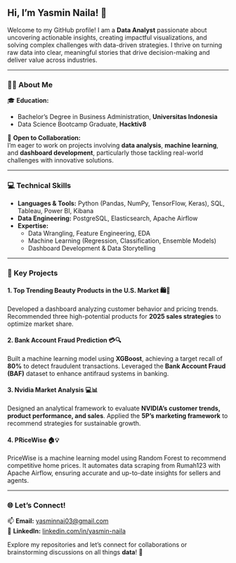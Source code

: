 ## Hi, I’m **Yasmin Naila!** 👋  

Welcome to my GitHub profile! I am a **Data Analyst** passionate about uncovering actionable insights, creating impactful visualizations, and solving complex challenges with data-driven strategies. I thrive on turning raw data into clear, meaningful stories that drive decision-making and deliver value across industries.  

---

### **👩‍🎓 About Me**  
🎓 **Education:**  
- Bachelor’s Degree in Business Administration, **Universitas Indonesia**  
- Data Science Bootcamp Graduate, **Hacktiv8**  

🤝 **Open to Collaboration:**  
I’m eager to work on projects involving **data analysis**, **machine learning**, and **dashboard development**, particularly those tackling real-world challenges with innovative solutions.

---

### **💻 Technical Skills**  
- **Languages & Tools:** Python (Pandas, NumPy, TensorFlow, Keras), SQL, Tableau, Power BI, Kibana  
- **Data Engineering:** PostgreSQL, Elasticsearch, Apache Airflow  
- **Expertise:**  
  - Data Wrangling, Feature Engineering, EDA  
  - Machine Learning (Regression, Classification, Ensemble Models)  
  - Dashboard Development & Data Storytelling  

---

### **🚀 Key Projects**  
#### **1. Top Trending Beauty Products in the U.S. Market 🛍️💄**  
Developed a dashboard analyzing customer behavior and pricing trends. Recommended three high-potential products for **2025 sales strategies** to optimize market share.  

#### **2. Bank Account Fraud Prediction 💳🔍**  
Built a machine learning model using **XGBoost**, achieving a target recall of **80%** to detect fraudulent transactions. Leveraged the **Bank Account Fraud (BAF)** dataset to enhance antifraud systems in banking.  

#### **3. Nvidia Market Analysis 💻📊**  
Designed an analytical framework to evaluate **NVIDIA’s customer trends, product performance, and sales**. Applied the **5P’s marketing framework** to recommend strategies for sustainable growth.  

#### **4. PRiceWise 🏠💡**  
PriceWise is a machine learning model using Random Forest to recommend competitive home prices. It automates data scraping from Rumah123 with Apache Airflow, ensuring accurate and up-to-date insights for sellers and agents.

---

### **🌐 Let’s Connect!**  
📫 **Email:** yasminnai03@gmail.com  
💼 **LinkedIn:** [linkedin.com/in/yasmin-naila](https://linkedin.com/in/yasmin-naila)  

Explore my repositories and let’s connect for collaborations or brainstorming discussions on all things **data**! 🚀  
